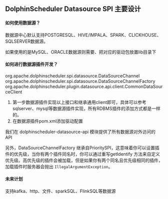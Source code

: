 ## DolphinScheduler Datasource SPI 主要设计

#### 如何使用数据源？

数据源中心默认支持POSTGRESQL、HIVE/IMPALA、SPARK、CLICKHOUSE、SQLSERVER数据源。

如果使用的是MySQL、ORACLE数据源则需要、把对应的驱动包放置lib目录下

#### 如何进行数据源插件开发？

org.apache.dolphinscheduler.spi.datasource.DataSourceChannel
org.apache.dolphinscheduler.spi.datasource.DataSourceChannelFactory
org.apache.dolphinscheduler.plugin.datasource.api.client.CommonDataSourceClient

1. 第一步数据源插件实现以上接口和继承通用client即可，具体可以参考sqlserver、mysql等数据源插件实现，所有RDBMS插件的添加方式都是一样的。
2. 在数据源插件pom.xml添加驱动配置

我们在 dolphinscheduler-datasource-api 模块提供了所有数据源对外访问的 API

另外，DataSourceChannelFactory 继承自PrioritySPI，这意味着你可以设置插件的优先级，当你有两个插件同名时，你可以通过重写getIdentify 方法来自定义优先级。高优先级的插件会被加载，但是如果你有两个同名且优先级相同的插件，加载插件时服务器会抛出 `IllegalArgumentException`。

#### **未来计划**

支持kafka、http、文件、sparkSQL、FlinkSQL等数据源

